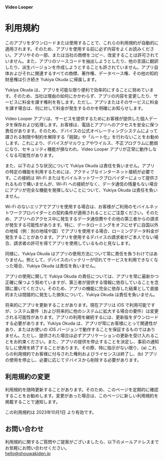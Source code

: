 **Video Looper**

# 利用規約

このアプリをダウンロードまたは使用することで、これらの利用規約が自動的に適用されます。そのため、アプリを使用する前に必ず内容をよくお読みください。アプリやその一部、または当社の商標をコピー、改変することは許可されていません。また、アプリのソースコードを抽出しようとしたり、他の言語に翻訳したり、派生バージョンを作成しようとすることも許されていません。アプリ自体およびそれに関連するすべての商標、著作権、データベース権、その他の知的財産権は引き続き Yukiya Okuda に帰属します。

Yukiya Okuda は、アプリを可能な限り便利で効率的にすることに努めています。そのため、当社は理由の如何にかかわらず、アプリの内容を変更したり、サービスに料金を課す権利を有します。ただし、アプリまたはそのサービスに料金を課す場合は、何に対して料金が発生するのかを明確にお知らせします。

Video Looper アプリは、サービスを提供するためにお客様が提供した個人データを保存および処理します。お客様は、電話とアプリへのアクセスを安全に保つ責任があります。そのため、デバイスの公式オペレーティングシステムによって課される制限や制約を解除する「脱獄」や「ルート化」を行わないことをお勧めします。これにより、デバイスがマルウェアやウイルス、不正プログラムに脆弱になり、セキュリティ機能が損なわれ、Video Looper アプリが正常に動作しなくなる可能性があります。

また、以下のような状況について Yukiya Okuda は責任を負いません。アプリの特定の機能を利用するためには、アクティブなインターネット接続が必要です。この接続は Wi-Fi またはモバイルネットワークプロバイダーによって提供されるもので構いませんが、Wi-Fi への接続がなく、データ通信の残量もない場合にアプリが完全な機能を発揮しないことについて、Yukiya Okuda は責任を負いません。

Wi-Fi のないエリアでアプリを使用する場合は、お客様がご利用のモバイルネットワークプロバイダーとの契約条件が適用されることにご注意ください。そのため、アプリへのアクセス中に発生するデータ通信費やその他の第三者からの請求が発生する可能性があります。特に、データローミングをオフにせずに自国以外の地域（例：別の地域や国）でアプリを使用する場合、ローミングデータ料金が発生することがあります。アプリを使用するデバイスの請求者がご本人でない場合、請求者の許可を得てアプリを使用しているものと見なします。

同様に、Yukiya Okuda はアプリの使用方法について常に責任を負うわけではありません。例として、デバイスのバッテリーが切れてサービスを利用できなくなった場合、Yukiya Okuda は責任を負いません。

アプリの使用に関して Yukiya Okuda の責任については、アプリを常に最新かつ正確に保つよう努めていますが、第三者が提供する情報に依存していることを念頭に置いてください。そのため、アプリの機能に完全に依存した結果として直接的または間接的に発生した損失について、Yukiya Okuda は責任を負いません。

将来的にアプリを更新することがあります。現在アプリは iOS で利用可能ですが、システム要件（および将来的に他のシステムに拡大する場合の要件）は変更される可能性があります。アプリの利用を継続するには、更新版をダウンロードする必要があります。Yukiya Okuda は、アプリが常にお客様にとって関連性があり、またはお使いの iOS バージョンで動作することを保証するものではありません。ただし、提供された場合は必ずアプリケーションの更新を受け入れることをお約束ください。また、アプリの提供を停止することを決定し、事前の通知なしに使用を終了することがあります。その際、特に指示がない限り、(a) これらの利用規約でお客様に付与された権利およびライセンスは終了し、(b) アプリの使用を停止し、必要に応じてデバイスから削除する必要があります。

## 利用規約の変更

利用規約を随時更新することがあります。そのため、このページを定期的に確認することをお勧めします。変更があった場合は、このページに新しい利用規約を掲載することで通知します。

この利用規約は 2023年10月1日 より有効です。

## お問い合わせ

利用規約に関するご質問やご提案がございましたら、以下のメールアドレスまでお気軽にお問い合わせください。  
hello@shouwakiden.jp
